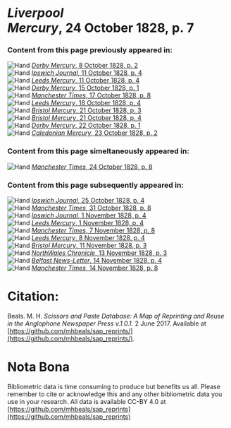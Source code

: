 # *Liverpool Mercury*, 24 October 1828, p. 7  
  
### Content from this page previously appeared in:  
![Hand](http://scissorsandpaste.net/wp-content/uploads/2017/06/smallhandpointer.png) [*Derby Mercury*, 8 October 1828, p. 2](https://mhbeals.github.io/sap_html/Derby-Mercury/Derby-Mercury-8-October-1828-p-2)  
![Hand](http://scissorsandpaste.net/wp-content/uploads/2017/06/smallhandpointer.png) [*Ipswich Journal*, 11 October 1828, p. 4](https://mhbeals.github.io/sap_html/Ipswich-Journal/Ipswich-Journal-11-October-1828-p-4)  
![Hand](http://scissorsandpaste.net/wp-content/uploads/2017/06/smallhandpointer.png) [*Leeds Mercury*, 11 October 1828, p. 4](https://mhbeals.github.io/sap_html/Leeds-Mercury/Leeds-Mercury-11-October-1828-p-4)  
![Hand](http://scissorsandpaste.net/wp-content/uploads/2017/06/smallhandpointer.png) [*Derby Mercury*, 15 October 1828, p. 1](https://mhbeals.github.io/sap_html/Derby-Mercury/Derby-Mercury-15-October-1828-p-1)  
![Hand](http://scissorsandpaste.net/wp-content/uploads/2017/06/smallhandpointer.png) [*Manchester Times*, 17 October 1828, p. 8](https://mhbeals.github.io/sap_html/Manchester-Times/Manchester-Times-17-October-1828-p-8)  
![Hand](http://scissorsandpaste.net/wp-content/uploads/2017/06/smallhandpointer.png) [*Leeds Mercury*, 18 October 1828, p. 4](https://mhbeals.github.io/sap_html/Leeds-Mercury/Leeds-Mercury-18-October-1828-p-4)  
![Hand](http://scissorsandpaste.net/wp-content/uploads/2017/06/smallhandpointer.png) [*Bristol Mercury*, 21 October 1828, p. 3](https://mhbeals.github.io/sap_html/Bristol-Mercury/Bristol-Mercury-21-October-1828-p-3)  
![Hand](http://scissorsandpaste.net/wp-content/uploads/2017/06/smallhandpointer.png) [*Bristol Mercury*, 21 October 1828, p. 4](https://mhbeals.github.io/sap_html/Bristol-Mercury/Bristol-Mercury-21-October-1828-p-4)  
![Hand](http://scissorsandpaste.net/wp-content/uploads/2017/06/smallhandpointer.png) [*Derby Mercury*, 22 October 1828, p. 1](https://mhbeals.github.io/sap_html/Derby-Mercury/Derby-Mercury-22-October-1828-p-1)  
![Hand](http://scissorsandpaste.net/wp-content/uploads/2017/06/smallhandpointer.png) [*Caledonian Mercury*, 23 October 1828, p. 2](https://mhbeals.github.io/sap_html/Caledonian-Mercury/Caledonian-Mercury-23-October-1828-p-2)  
  
### Content from this page simeltaneously appeared in:  
![Hand](http://scissorsandpaste.net/wp-content/uploads/2017/06/smallhandpointer.png) [*Manchester Times*, 24 October 1828, p. 8](https://mhbeals.github.io/sap_html/Manchester-Times/Manchester-Times-24-October-1828-p-8)  
  
### Content from this page subsequently appeared in:  
![Hand](http://scissorsandpaste.net/wp-content/uploads/2017/06/smallhandpointer.png) [*Ipswich Journal*, 25 October 1828, p. 4](https://mhbeals.github.io/sap_html/Ipswich-Journal/Ipswich-Journal-25-October-1828-p-4)  
![Hand](http://scissorsandpaste.net/wp-content/uploads/2017/06/smallhandpointer.png) [*Manchester Times*, 31 October 1828, p. 8](https://mhbeals.github.io/sap_html/Manchester-Times/Manchester-Times-31-October-1828-p-8)  
![Hand](http://scissorsandpaste.net/wp-content/uploads/2017/06/smallhandpointer.png) [*Ipswich Journal*, 1 November 1828, p. 4](https://mhbeals.github.io/sap_html/Ipswich-Journal/Ipswich-Journal-1-November-1828-p-4)  
![Hand](http://scissorsandpaste.net/wp-content/uploads/2017/06/smallhandpointer.png) [*Leeds Mercury*, 1 November 1828, p. 4](https://mhbeals.github.io/sap_html/Leeds-Mercury/Leeds-Mercury-1-November-1828-p-4)  
![Hand](http://scissorsandpaste.net/wp-content/uploads/2017/06/smallhandpointer.png) [*Manchester Times*, 7 November 1828, p. 8](https://mhbeals.github.io/sap_html/Manchester-Times/Manchester-Times-7-November-1828-p-8)  
![Hand](http://scissorsandpaste.net/wp-content/uploads/2017/06/smallhandpointer.png) [*Leeds Mercury*, 8 November 1828, p. 4](https://mhbeals.github.io/sap_html/Leeds-Mercury/Leeds-Mercury-8-November-1828-p-4)  
![Hand](http://scissorsandpaste.net/wp-content/uploads/2017/06/smallhandpointer.png) [*Bristol Mercury*, 11 November 1828, p. 3](https://mhbeals.github.io/sap_html/Bristol-Mercury/Bristol-Mercury-11-November-1828-p-3)  
![Hand](http://scissorsandpaste.net/wp-content/uploads/2017/06/smallhandpointer.png) [*NorthWales Chronicle*, 13 November 1828, p. 3](https://mhbeals.github.io/sap_html/NorthWales-Chronicle/NorthWales-Chronicle-13-November-1828-p-3)  
![Hand](http://scissorsandpaste.net/wp-content/uploads/2017/06/smallhandpointer.png) [*Belfast News-Letter*, 14 November 1828, p. 4](https://mhbeals.github.io/sap_html/Belfast-News-Letter/Belfast-News-Letter-14-November-1828-p-4)  
![Hand](http://scissorsandpaste.net/wp-content/uploads/2017/06/smallhandpointer.png) [*Manchester Times*, 14 November 1828, p. 8](https://mhbeals.github.io/sap_html/Manchester-Times/Manchester-Times-14-November-1828-p-8)  


# Citation: 

Beals. M. H. *Scissors and Paste Database: A Map of Reprinting and Reuse in the Anglophone Newspaper Press v.1.0.1.* 2 June 2017. Available at [https://github.com/mhbeals/sap_reprints/](https://github.com/mhbeals/sap_reprints/). 

# Nota Bona

Bibliometric data is time consuming to produce but benefits us all. Please remember to cite or acknowledge this and any other bibliometric data you use in your research. All data is available CC-BY 4.0 at [https://github.com/mhbeals/sap_reprints](https://github.com/mhbeals/sap_reprints)